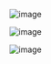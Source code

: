 ![image](https://github.com/user-attachments/assets/d465b85b-8c08-46b3-9cce-40467a6103e7)

![image](https://github.com/user-attachments/assets/2f386d52-b2cc-4bb1-b218-cc7ac947a947)

![image](https://github.com/user-attachments/assets/8e08feb5-ca2d-424d-b6a2-de97e42aaefc)
